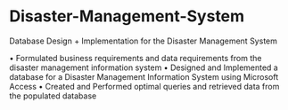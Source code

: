 # Disaster-Management-System
Database Design + Implementation for the Disaster Management System 

• Formulated business requirements and data requirements from the disaster management information system
• Designed and Implemented a database for a Disaster Management Information System using Microsoft Access
• Created and Performed optimal queries and retrieved data from the populated database
